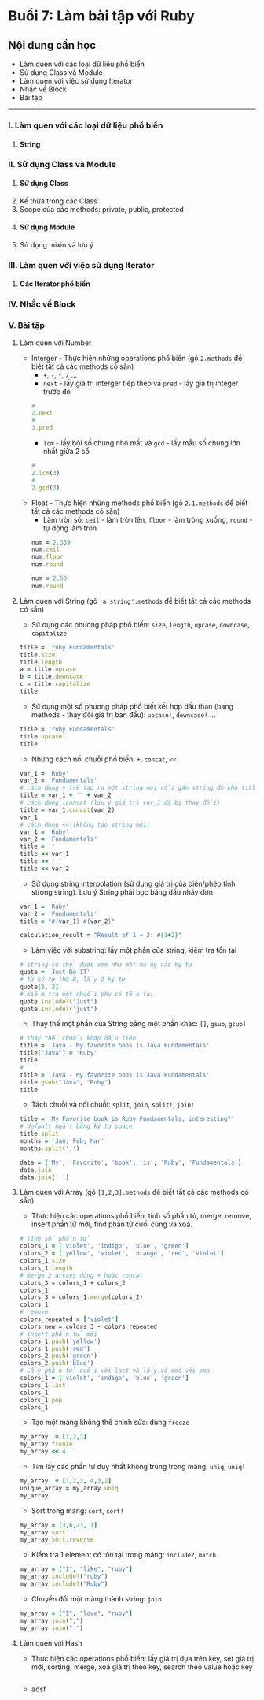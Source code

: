 # Buổi 7: Làm bài tập với Ruby

## Nội dung cần học
 - Làm quen với các loại dữ liệu phổ biến
 - Sử dụng Class và Module
 - Làm quen với việc sử dụng Iterator
 - Nhắc về Block
 - Bài tập

-----

### I. Làm quen với các loại dữ liệu phổ biến
1. #### String

### II. Sử dụng Class và Module
1. #### Sử dụng Class
  1. Kế thừa trong các Class
  2. Scope của các methods: private, public, protected
1. #### Sử dụng Module
  1. Sử dụng mixin và lưu ý
### III. Làm quen với việc sử dụng Iterator
1. #### Các Iterator phổ biến

### IV. Nhắc về Block

### V. Bài tập
  1. Làm quen với Number
      - Interger - Thực hiện những operations phổ biến (gõ `2.methods` để biết tất cả các methods có sẵn)
          - `+`, `-`, `*`, `/` ...
          - `next` - lấy giá trị interger tiếp theo và `pred` - lấy giá trị integer trước đó
          ```ruby
          #
          2.next
          #
          3.pred
          ```
          - `lcm` - lấy bội số chung nhỏ mất và `gcd` - lấy mẫu số chung lớn nhất giữa 2 số
          ```ruby
          #
          2.lcm(3)
          #
          2.gcd(3)
          ```
      - Float - Thực hiện những methods phổ biến (gõ `2.1.methods` để biết tất cả các methods có sẵn)
          - Làm tròn số: `ceil` - làm tròn lên, `floor` - làm tròng xuống, `round` - tự động làm tròn
          ```ruby
          num = 2.339
          num.ceil
          num.floor
          num.round

          num = 2.50
          num.round
          ```
  2. Làm quen với String  (gõ `'a string'.methods` để biết tất cả các methods có sẵn)
      - Sử dụng các phương pháp phổ biến: `size`, `length`, `upcase`, `downcase`, `capitalize`
      ```ruby
      title = 'ruby Fundamentals'
      title.size
      title.length
      a = title.upcase
      b = title.downcase
      c = title.capitalize
      title
      ```
      - Sử dụng một số phương pháp phổ biết kết hợp dấu than (bang methods - thay đổi giá trị ban đầu): `upcase!`, `downcase!` ...
      ```ruby
      title = 'ruby Fundamentals'
      title.upcase!
      title
      ```
      - Những cách nối chuỗi phổ biến: `+`, `concat`, `<<`
      ```ruby
      var_1 = 'Ruby'
      var_2 = 'Fundamentals'
      # cách dùng + (sẽ tạo ra một string mới rồi gán string đó cho title)
      title = var_1 + '' + var_2
      # cách dùng .concat (lưu ý giá trị var_1 đã bị thay đổi)
      title = var_1.concat(var_2)
      var_1
      # cách dùng << (không tạo string mới)
      var_1 = 'Ruby'
      var_2 = 'Fundamentals'
      title = ''
      title << var_1
      title << ' '
      title << var_2
      ```
      - Sử dụng string interpolation (sử dụng giá trị của biến/phép tính strong string). Lưu ý String phải bọc bằng dấu nháy đơn
      ```ruby
      var_1 = 'Ruby'
      var_2 = 'Fundamentals'
      title = "#{var_1} #{var_2}"

      calculation_result = "Result of 1 + 2: #{1+2}"
      ```
      - Làm việc với substring: lấy một phần của string, kiểm tra tồn tại
      ```ruby
      # string có thể được xem như một mảng các ký tự
      quote = 'Just Do IT'
      # từ ký tự thứ 8, lấy 2 ký tự
      quote[8, 2]
      # Kiểm tra một chuỗi phụ có tồn tại
      quote.include?('Just')
      quote.include?('just')
      ```
      - Thay thế một phần của String bằng một phần khác: `[]`, `gsub`, `gsub!`
      ```ruby
      # thay thế chuỗi khớp đầu tiên
      title = 'Java - My favorite book is Java Fundamentals'
      title["Java"] = 'Ruby'
      title
      #
      title = 'Java - My favorite book is Java Fundamentals'
      title.gsub("Java", "Ruby")
      title
      ```
      - Tách chuỗi và nối chuỗi: `split`, `join`, `split!`, `join!`
      ```ruby
      title = 'My Favorite book is Ruby Fundamentals, interesting?'
      # default ngắt bằng ký tự space
      title.split
      months = 'Jan; Feb; Mar'
      months.split(';')

      data = ['My', 'Favorite', 'book', 'is', 'Ruby', 'Fundamentals']
      data.join
      data.join(' ')
      ```

  3. Làm quen với Array  (gõ `[1,2,3].methods` để biết tất cả các methods có sẵn)
      - Thực hiện các operations phổ biến: tính số phần tử,  merge, remove, insert phần tử mới, find phần tử cuối cùng và xoá.
      ```ruby
      # tính số phần tử
      colors_1 = ['violet', 'indigo', 'blue', 'green']
      colors_2 = ['yellow', 'violet', 'orange', 'red', 'violet']
      colors_1.size
      colors_1.length
      # merge 2 arrays dùng + hoặc concat
      colors_3 = colors_1 + colors_2
      colors_1
      colors_3 = colors_1.merge(colors_2)
      colors_1
      # remove
      colors_repeated = ['violet']
      colors_new = colors_3 - colors_repeated
      # insert phần tử mới
      colors_1.push('yellow')
      colors_1.push('red')
      colors_2.push('green')
      colors_2.push('blue')
      # Lấy phần tử cuối với last và lấy và xoá với pop
      colors_1 = ['violet', 'indigo', 'blue', 'green']
      colors_1.last
      colors_1
      colors_1.pop
      colors_1
      ```

      - Tạo một mảng không thể chỉnh sửa: dùng `freeze`
      ```ruby
      my_array  = [1,2,3]
      my_array.freeze
      my_array << 4
      ```

      - Tìm lấy các phần tử duy nhất không trùng trong mảng: `uniq`, `uniq!`
      ```ruby
      my_array  = [1,2,3, 4,3,2]
      unique_array = my_array.uniq
      my_array
      ```

      - Sort trong mảng: `sort`, `sort!`
      ```ruby
      my_array = [3,6,23, 1]
      my_array.sort
      my_array.sort.reverse
      ```

      - Kiểm tra 1 element có tồn tại trong mảng: `include?`, `match`
      ```ruby
      my_array = ["I", "like", "ruby"]
      my_array.include?("ruby")
      my_array.include?("Ruby")
      ```

      - Chuyển đổi một mảng thành string: `join`
      ```ruby
      my_array = ["I", "love", "ruby"]
      my_array.join(",")
      my_array.join(" ")
      ```

  4. Làm quen với Hash
      - Thực hiện các operations phổ biến: lấy giá trị dựa trên key, set giá trị mới, sorting, merge, xoá giá trị theo key, search theo value hoặc key
      ```ruby
      ```
      - adsf
